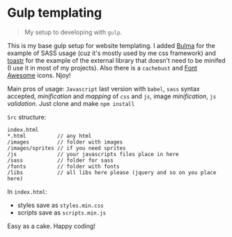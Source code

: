 # Gulp templating
> My setup to developing with `gulp`.

This is my base gulp setup for website templating. I added [Bulma](https://bulma.io/) for the example of SASS usage (cuz it's mostly used by me css framework) and [toastr](https://github.com/CodeSeven/toastr) for the example of the external library that doesn't need to be minifed (I use it in most of my projects). Also there is a `cachebust` and [Font Awesome](https://fontawesome.com/) icons. Njoy!

Main pros of usage: `Javascript` last version with `babel`, `sass` syntax accepted, _minification_ and _mapping_ of `css` and `js`, image _minification_, `js` _validation_. Just clone and make `npm install`

`Src` structure:
```
index.html
*.html          // any html
/images         // folder with images
/images/sprites // if you need sprites
/js             // your javascripts files place in here
/sass           // folder for sass
/fonts          // folder with fonts
/libs           // all libs here please (jquery and so on you place here)
```
In `index.html`:
* styles save as `styles.min.css`
* scripts save as `scripts.min.js`

Easy as a cake. Happy coding!
